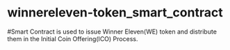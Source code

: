 # winnereleven-token_smart_contract

#Smart Contract is used to issue Winner Eleven(WE) token and distribute them in the Initial Coin Offering(ICO) Process.
